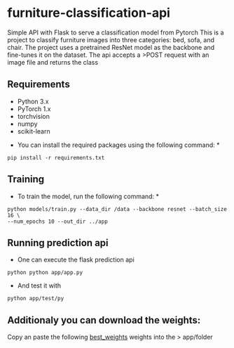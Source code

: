 # furniture-classification-api
Simple API with Flask to serve a classification model from Pytorch
This is a project to classify furniture images into three categories: bed, sofa, and chair. The project uses a pretrained ResNet model as the backbone and fine-tunes it on the dataset.
The api accepts a >POST request with an image file and returns the class

## Requirements
- Python 3.x
- PyTorch 1.x
- torchvision
- numpy
- scikit-learn

* You can install the required packages using the following command: *
```
pip install -r requirements.txt
```
## Training
* To train the model, run the following command: *
```
python models/train.py --data_dir /data --backbone resnet --batch_size 16 \
--num_epochs 10 --out_dir ../app
```

## Running prediction api
* One can execute the flask prediction api
```
python python app/app.py
```
* And test it with 

```
python app/test/py
```

## Additionaly you can download the weights:
Copy an paste the following [best_weights](https://drive.google.com/file/d/1uMHvBxqMN7pxaX3FlYwuiSt4cyAVM64J/view?usp=share_link) weights into the > app/folder